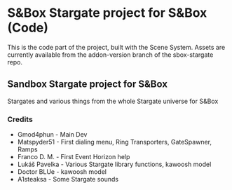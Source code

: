 # S&Box Stargate project for S&Box (Code)
This is the code part of the project, built with the Scene System. Assets are currently available from the addon-version branch of the sbox-stargate repo.


## Sandbox Stargate project for S&Box
Stargates and various things from the whole Stargate universe for S&Box

### Credits
* Gmod4phun - Main Dev
* Matspyder51 - First dialing menu, Ring Transporters, GateSpawner, Ramps
* Franco D. M. - First Event Horizon help
* Lukáš Pavelka - Various Stargate library functions, kawoosh model
* Doctor BLUe - kawoosh model
* A1steaksa - Some Stargate sounds
